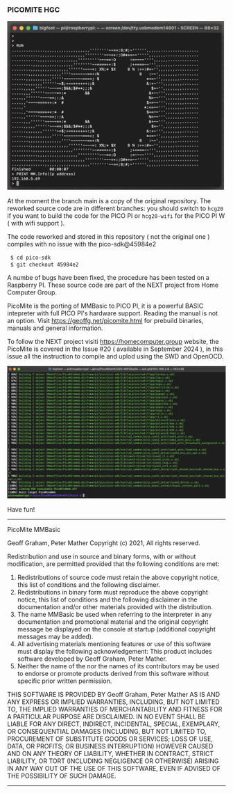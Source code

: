 ### PICOMITE HGC
<img src="https://github.com/ozw1z5rd/PicoMite/blob/main/IMAGES/SS3.png?raw=true" width="500" />

At the moment the branch main is a copy of the original repository. The reworked source code are in different branches: you should switch to `hcg20` if you want to build the code for the PICO PI or `hcg20-wifi` for the PICO PI W ( with wifi support ). 

The code reworked and stored in this repository ( not the original one ) compiles with no issue with the pico-sdk@45984e2

```
 $ cd pico-sdk
 $ git checkout 45984e2
```

 A numbe of bugs have been fixed, the procedure has been tested on a Raspberry PI. These source code are part of the NEXT project from Home Computer Group. 

PicoMite is the porting of MMBasic to PICO PI, it is a powerful BASIC intepreter with full PICO PI's hardware support.  Reading the manual is not an option. Visit https://geoffg.net/picomite.html for prebuild binaries, manuals and general information.

To follow the NEXT project visiti https://homecomputer.group website, the PicoMite is covered in the Issue #20 ( available in September 2024 ), in this issue all the instruction to compile and uplod using the SWD and OpenOCD.
 
<img src="https://github.com/ozw1z5rd/PicoMite/blob/main/IMAGES/SS1.png?raw=true" width="700" />

Have fun!

**********************************

PicoMite MMBasic


<COPYRIGHT HOLDERS>  Geoff Graham, Peter Mather
Copyright (c) 2021, <COPYRIGHT HOLDERS> All rights reserved.
    
Redistribution and use in source and binary forms, with or without modification, are permitted provided that the following conditions are met: 
1.	Redistributions of source code must retain the above copyright notice, this list of conditions and the following disclaimer.
2.	Redistributions in binary form must reproduce the above copyright notice, this list of conditions and the following disclaimer
    in the documentation and/or other materials provided with the distribution.
3.	The name MMBasic be used when referring to the interpreter in any documentation and promotional material and the original copyright message be displayed 
    on the console at startup (additional copyright messages may be added).
4.	All advertising materials mentioning features or use of this software must display the following acknowledgement: This product includes software developed 
    by Geoff Graham, Peter Mather.
5.	Neither the name of the <copyright holder> nor the names of its contributors may be used to endorse or promote products derived from this software 
    without specific prior written permission.

THIS SOFTWARE IS PROVIDED BY Geoff Graham, Peter Mather AS IS AND ANY EXPRESS OR IMPLIED WARRANTIES, INCLUDING, BUT NOT LIMITED TO, THE IMPLIED WARRANTIES
OF MERCHANTABILITY AND FITNESS FOR A PARTICULAR PURPOSE ARE DISCLAIMED. IN NO EVENT SHALL <COPYRIGHT HOLDERS> BE LIABLE FOR ANY DIRECT, 
INDIRECT, INCIDENTAL, SPECIAL, EXEMPLARY, OR CONSEQUENTIAL DAMAGES (INCLUDING, BUT NOT LIMITED TO, PROCUREMENT OF SUBSTITUTE GOODS OR SERVICES; 
LOSS OF USE, DATA, OR PROFITS; OR BUSINESS INTERRUPTION) HOWEVER CAUSED AND ON ANY THEORY OF LIABILITY, WHETHER IN CONTRACT, STRICT LIABILITY, 
OR TORT (INCLUDING NEGLIGENCE OR OTHERWISE) ARISING IN ANY WAY OUT OF THE USE OF THIS SOFTWARE, EVEN IF ADVISED OF THE POSSIBILITY OF SUCH DAMAGE. 

************************************************************************************************************************
